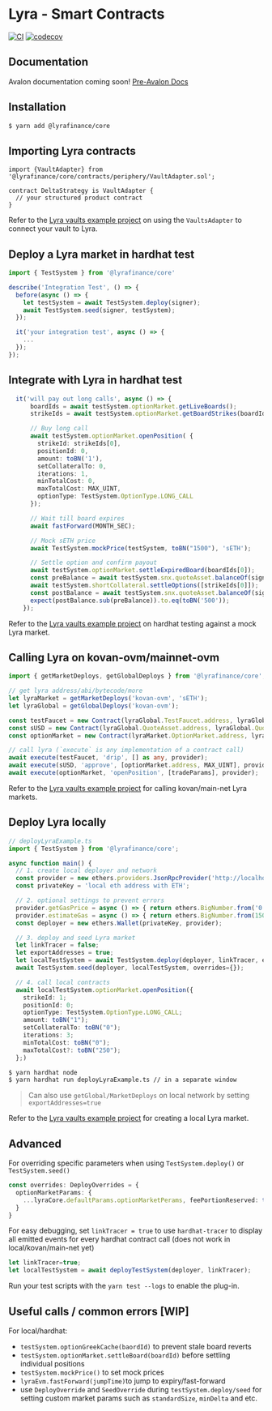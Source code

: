 # Lyra - Smart Contracts
[![CI](https://github.com/lyra-finance/lyra/actions/workflows/run-test.yml/badge.svg)](https://github.com/lyra-finance/lyra/actions/workflows/run-test.yml)
[![codecov](https://codecov.io/gh/lyra-finance/lyra/branch/master/graph/badge.svg?token=PQZNKHH63H)](https://codecov.io/gh/lyra-finance/lyra)

## Documentation

Avalon documentation coming soon!
[Pre-Avalon Docs](https://docs.lyra.finance/implementation/lyra-protocol-architecture)

## Installation
```bash
$ yarn add @lyrafinance/core
```

## Importing Lyra contracts

```solidity
import {VaultAdapter} from '@lyrafinance/core/contracts/periphery/VaultAdapter.sol';

contract DeltaStrategy is VaultAdapter {
  // your structured product contract
}
```

Refer to the [Lyra vaults example project](https://github.com/lyra-finance/lyra-vaults/blob/master/contracts/strategies/DeltaStrategy.sol) on using the `VaultsAdapter` to connect your vault to Lyra.


## Deploy a Lyra market in hardhat test


```typescript
import { TestSystem } from '@lyrafinance/core'

describe('Integration Test', () => {
  before(async () => {
    let testSystem = await TestSystem.deploy(signer);
    await TestSystem.seed(signer, testSystem);
  });

  it('your integration test', async () => {
    ...
  });
});
```

## Integrate with Lyra in hardhat test

```typescript
  it('will pay out long calls', async () => {
      boardIds = await testSystem.optionMarket.getLiveBoards();
      strikeIds = await testSystem.optionMarket.getBoardStrikes(boardIds[0]);

      // Buy long call
      await testSystem.optionMarket.openPosition( {
        strikeId: strikeIds[0],
        positionId: 0,
        amount: toBN('1'),
        setCollateralTo: 0,
        iterations: 1,
        minTotalCost: 0,
        maxTotalCost: MAX_UINT,
        optionType: TestSystem.OptionType.LONG_CALL
      });

      // Wait till board expires
      await fastForward(MONTH_SEC);

      // Mock sETH price
      await TestSystem.mockPrice(testSystem, toBN("1500"), 'sETH');

      // Settle option and confirm payout
      await testSystem.optionMarket.settleExpiredBoard(boardIds[0]);
      const preBalance = await testSystem.snx.quoteAsset.balanceOf(signer.address);
      await testSystem.shortCollateral.settleOptions([strikeIds[0]]);
      const postBalance = await testSystem.snx.quoteAsset.balanceOf(signer.address);
      expect(postBalance.sub(preBalance)).to.eq(toBN('500'));
    });
```

Refer to the [Lyra vaults example project](https://github.com/lyra-finance/lyra-vaults/tree/master/test/integration-tests) on hardhat testing against a mock Lyra market.

## Calling Lyra on kovan-ovm/mainnet-ovm
```typescript
import { getMarketDeploys, getGlobalDeploys } from '@lyrafinance/core';

// get lyra address/abi/bytecode/more
let lyraMarket = getMarketDeploys('kovan-ovm', 'sETH');
let lyraGlobal = getGlobalDeploys('kovan-ovm');

const testFaucet = new Contract(lyraGlobal.TestFaucet.address, lyraGlobal.TestFaucet.abi, deployer);
const sUSD = new Contract(lyraGlobal.QuoteAsset.address, lyraGlobal.QuoteAsset.abi, deployer);
const optionMarket = new Contract(lyraMarket.OptionMarket.address, lyraMarket.OptionMarket.abi, deployer);

// call lyra (`execute` is any implementation of a contract call)
await execute(testFaucet, 'drip', [] as any, provider);
await execute(sUSD, 'approve', [optionMarket.address, MAX_UINT], provider);
await execute(optionMarket, 'openPosition', [tradeParams], provider);
```

Refer to the [Lyra vaults example project](https://github.com/lyra-finance/lyra-vaults/tree/master/scripts) for calling kovan/main-net Lyra markets.

## Deploy Lyra locally
```typescript
// deployLyraExample.ts
import { TestSystem } from '@lyrafinance/core';

async function main() {
  // 1. create local deployer and network
  const provider = new ethers.providers.JsonRpcProvider('http://localhost:8545');
  const privateKey = 'local eth address with ETH';

  // 2. optional settings to prevent errors
  provider.getGasPrice = async () => { return ethers.BigNumber.from('0'); };
  provider.estimateGas = async () => { return ethers.BigNumber.from(15000000); }
  const deployer = new ethers.Wallet(privateKey, provider);

  // 3. deploy and seed Lyra market
  let linkTracer = false;
  let exportAddresses = true;
  let localTestSystem = await TestSystem.deploy(deployer, linkTracer, exportAddresses);
  await TestSystem.seed(deployer, localTestSystem, overrides={});

  // 4. call local contracts
  await localTestSystem.optionMarket.openPosition({
    strikeId: 1;
    positionId: 0;
    optionType: TestSystem.OptionType.LONG_CALL;
    amount: toBN("1");
    setCollateralTo: toBN("0");
    iterations: 3;
    minTotalCost: toBN("0");
    maxTotalCost?: toBN("250");
  };)
```

```bash
$ yarn hardhat node 
$ yarn hardhat run deployLyraExample.ts // in a separate window
```
> Can also use `getGlobal/MarketDeploys` on local network by setting `exportAddresses=true`

Refer to the [Lyra vaults example project](https://github.com/lyra-finance/lyra-vaults/tree/master/scripts) for creating a local Lyra market.

## Advanced

For overriding specific parameters when using `TestSystem.deploy()` or `TestSystem.seed()`

```typescript
const overrides: DeployOverrides = { 
  optionMarketParams: {
    ...lyraCore.defaultParams.optionMarketPerams, feePortionReserved: toBN('0.05')
  }
}
```

For easy debugging, set `linkTracer = true` to use `hardhat-tracer` to display all emitted events for every hardhat contract call (does not work in local/kovan/main-net yet)
```typescript
let linkTracer=true;
let localTestSystem = await deployTestSystem(deployer, linkTracer);
```

Run your test scripts with the `yarn test --logs` to enable the plug-in.

## Useful calls / common errors [WIP]

For local/hardhat:
- `testSystem.optionGreekCache(baordId)` to prevent stale board reverts
- `testSystem.optionMarket.settleBoard(boardId)` before settling individual positions
- `testSystem.mockPrice()` to set mock prices 
- `lyraEvm.fastForward(jumpTime)`to jump to expiry/fast-forward
- use `DeployOverride` and `SeedOverride` during `testSystem.deploy/seed` for setting custom market params such as `standardSize`, `minDelta` and etc. 
